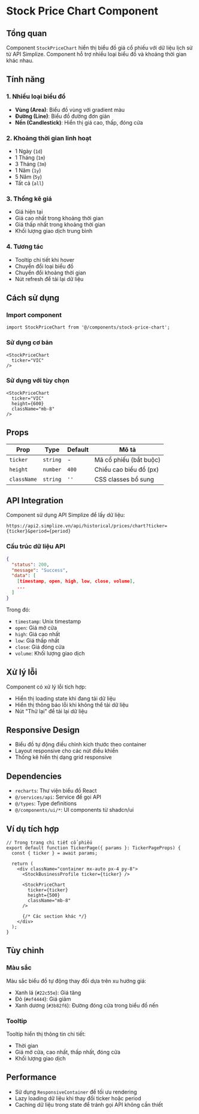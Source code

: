 # Stock Price Chart Component

## Tổng quan

Component `StockPriceChart` hiển thị biểu đồ giá cổ phiếu với dữ liệu lịch sử từ API Simplize. Component hỗ trợ nhiều loại biểu đồ và khoảng thời gian khác nhau.

## Tính năng

### 1. Nhiều loại biểu đồ
- **Vùng (Area)**: Biểu đồ vùng với gradient màu
- **Đường (Line)**: Biểu đồ đường đơn giản
- **Nến (Candlestick)**: Hiển thị giá cao, thấp, đóng cửa

### 2. Khoảng thời gian linh hoạt
- 1 Ngày (`1d`)
- 1 Tháng (`1m`) 
- 3 Tháng (`3m`)
- 1 Năm (`1y`)
- 5 Năm (`5y`)
- Tất cả (`all`)

### 3. Thống kê giá
- Giá hiện tại
- Giá cao nhất trong khoảng thời gian
- Giá thấp nhất trong khoảng thời gian
- Khối lượng giao dịch trung bình

### 4. Tương tác
- Tooltip chi tiết khi hover
- Chuyển đổi loại biểu đồ
- Chuyển đổi khoảng thời gian
- Nút refresh để tải lại dữ liệu

## Cách sử dụng

### Import component
```tsx
import StockPriceChart from '@/components/stock-price-chart';
```

### Sử dụng cơ bản
```tsx
<StockPriceChart 
  ticker="VIC" 
/>
```

### Sử dụng với tùy chọn
```tsx
<StockPriceChart 
  ticker="VIC"
  height={600}
  className="mb-8"
/>
```

## Props

| Prop | Type | Default | Mô tả |
|------|------|---------|-------|
| `ticker` | `string` | - | Mã cổ phiếu (bắt buộc) |
| `height` | `number` | `400` | Chiều cao biểu đồ (px) |
| `className` | `string` | `''` | CSS classes bổ sung |

## API Integration

Component sử dụng API Simplize để lấy dữ liệu:
```
https://api2.simplize.vn/api/historical/prices/chart?ticker={ticker}&period={period}
```

### Cấu trúc dữ liệu API
```json
{
  "status": 200,
  "message": "Success", 
  "data": [
    [timestamp, open, high, low, close, volume],
    ...
  ]
}
```

Trong đó:
- `timestamp`: Unix timestamp
- `open`: Giá mở cửa
- `high`: Giá cao nhất
- `low`: Giá thấp nhất  
- `close`: Giá đóng cửa
- `volume`: Khối lượng giao dịch

## Xử lý lỗi

Component có xử lý lỗi tích hợp:
- Hiển thị loading state khi đang tải dữ liệu
- Hiển thị thông báo lỗi khi không thể tải dữ liệu
- Nút "Thử lại" để tải lại dữ liệu

## Responsive Design

- Biểu đồ tự động điều chỉnh kích thước theo container
- Layout responsive cho các nút điều khiển
- Thống kê hiển thị dạng grid responsive

## Dependencies

- `recharts`: Thư viện biểu đồ React
- `@/services/api`: Service để gọi API
- `@/types`: Type definitions
- `@/components/ui/*`: UI components từ shadcn/ui

## Ví dụ tích hợp

```tsx
// Trong trang chi tiết cổ phiếu
export default function TickerPage({ params }: TickerPageProps) {
  const { ticker } = await params;
  
  return (
    <div className="container mx-auto px-4 py-8">
      <StockBusinessProfile ticker={ticker} />
      
      <StockPriceChart 
        ticker={ticker}
        height={500}
        className="mb-8"
      />
      
      {/* Các section khác */}
    </div>
  );
}
```

## Tùy chỉnh

### Màu sắc
Màu sắc biểu đồ tự động thay đổi dựa trên xu hướng giá:
- Xanh lá (`#22c55e`): Giá tăng
- Đỏ (`#ef4444`): Giá giảm
- Xanh dương (`#3b82f6`): Đường đóng cửa trong biểu đồ nến

### Tooltip
Tooltip hiển thị thông tin chi tiết:
- Thời gian
- Giá mở cửa, cao nhất, thấp nhất, đóng cửa
- Khối lượng giao dịch

## Performance

- Sử dụng `ResponsiveContainer` để tối ưu rendering
- Lazy loading dữ liệu khi thay đổi ticker hoặc period
- Caching dữ liệu trong state để tránh gọi API không cần thiết
